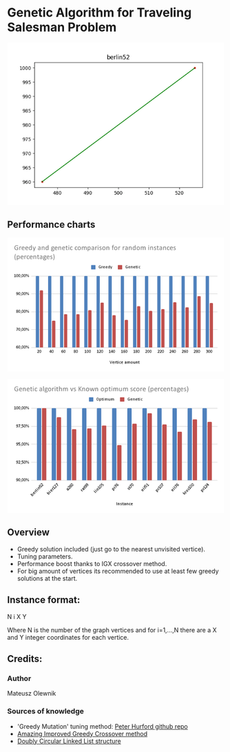 # Genetic Algorithm for Traveling Salesman Problem

![Overview](tspgif.gif)

## Performance charts

![Performance comparison with greedy](plotA.png)

![Performance comparison with benchmarks](plotB.png)

## Overview

- Greedy solution included (just go to the nearest unvisited vertice).
- Tuning parameters.
- Performance boost thanks to IGX crossover method.
- For big amount of vertices its recommended to use at least few greedy solutions at the start.


## Instance format:
N
i X Y

Where N is the number of the graph vertices and for i=1,...,N there are a X and Y integer coordinates for each vertice.

## Credits:

### Author
Mateusz Olewnik

### Sources of knowledge
- 'Greedy Mutation' tuning method: [Peter Hurford github repo](https://github.com/peterhurford/travelling_salesman)
- [Amazing Improved Greedy Crossover method](https://www.researchgate.net/publication/230996799_Developing_Improved_Greedy_Crossover_to_Solve_Symmetric_TravelingSalesman_Problem)
- [Doubly Circular Linked List structure](https://www.askpython.com/python/examples/doubly-circular-linked-list)
